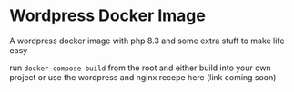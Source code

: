 # Wordpress Docker Image

A wordpress docker image with php 8.3 and some extra stuff to make life easy

run `docker-compose build` from the root and either build into your own project or use the wordpress and nginx recepe here (link coming soon)